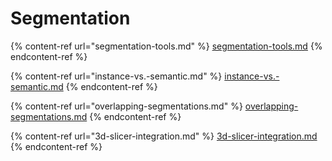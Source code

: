 # Segmentation

{% content-ref url="segmentation-tools.md" %}
[segmentation-tools.md](segmentation-tools.md)
{% endcontent-ref %}

{% content-ref url="instance-vs.-semantic.md" %}
[instance-vs.-semantic.md](instance-vs.-semantic.md)
{% endcontent-ref %}

{% content-ref url="overlapping-segmentations.md" %}
[overlapping-segmentations.md](overlapping-segmentations.md)
{% endcontent-ref %}

{% content-ref url="3d-slicer-integration.md" %}
[3d-slicer-integration.md](3d-slicer-integration.md)
{% endcontent-ref %}
